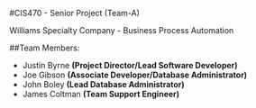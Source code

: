 #CIS470 - Senior Project (Team-A)

Williams Specialty Company - Business Process Automation

##Team Members:

* Justin Byrne  __(Project Director/Lead Software Developer)__
* Joe Gibson    __(Associate Developer/Database Administrator)__
* John Boley    __(Lead Database Administrator)__
* James Coltman __(Team Support Engineer)__
